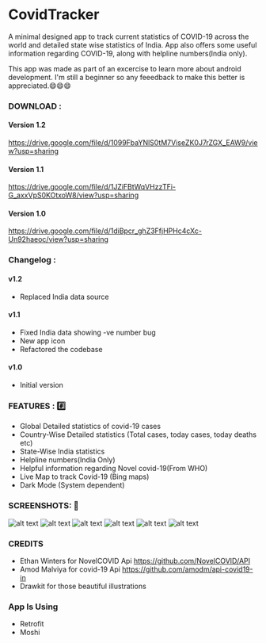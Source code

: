 # CovidTracker
A minimal designed app to track current statistics of COVID-19 across the world and detailed state wise statistics of India. App also offers some useful information regarding COVID-19, along with helpline numbers(India only).

This app was made as part of an excercise to learn more about android development. I'm still a beginner so any feeedback to make this better is appreciated.:smile::smile::smile:

### DOWNLOAD :

#### Version 1.2
https://drive.google.com/file/d/1099FbaYNlS0tM7ViseZK0J7rZGX_EAW9/view?usp=sharing

#### Version 1.1
https://drive.google.com/file/d/1JZiFBtWqVHzzTFi-G_axxVpS0KOtxoW8/view?usp=sharing

#### Version 1.0
https://drive.google.com/file/d/1diBpcr_ghZ3FfjHPHc4cXc-Un92haeoc/view?usp=sharing

### Changelog :

#### v1.2
   - Replaced India data source

#### v1.1
   - Fixed India data showing -ve number bug
   - New app icon
   - Refactored the codebase
   
#### v1.0
   - Initial version

### FEATURES : :hash:
- Global Detailed statistics of covid-19 cases
- Country-Wise Detailed statistics (Total cases, today cases, today deaths etc)
- State-Wise India statistics
- Helpline numbers(India Only)
- Helpful information regarding Novel covid-19(From WHO)
- Live Map to track Covid-19 (Bing maps)
- Dark Mode (System dependent)

### SCREENSHOTS: :iphone:

![alt text](https://i.imgur.com/ydR2H20.jpg)
![alt text](https://i.imgur.com/z8Y0Q4V.jpg)
![alt text](https://i.imgur.com/wAcK2fB.jpg)
![alt text](https://i.imgur.com/QSQjWWO.jpg)
![alt text](https://i.imgur.com/dlxy7XE.jpg)
![alt text](https://i.imgur.com/5aYztHM.jpg)

### CREDITS

- Ethan Winters for NovelCOVID Api https://github.com/NovelCOVID/API
- Amod Malviya for covid-19 Api https://github.com/amodm/api-covid19-in
- Drawkit for those beautiful illustrations

### App Is Using
- Retrofit
- Moshi
